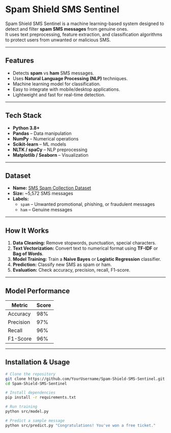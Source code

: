 # Spam Shield SMS Sentinel

Spam Shield SMS Sentinel is a machine learning-based system designed to detect and filter **spam SMS messages** from genuine ones.  
It uses text preprocessing, feature extraction, and classification algorithms to protect users from unwanted or malicious SMS.

---

## Features
- Detects **spam** vs **ham** SMS messages.
- Uses **Natural Language Processing (NLP)** techniques.
- Machine learning model for classification.
- Easy to integrate with mobile/desktop applications.
- Lightweight and fast for real-time detection.

---

## Tech Stack
- **Python 3.8+**
- **Pandas** – Data manipulation
- **NumPy** – Numerical operations
- **Scikit-learn** – ML models
- **NLTK / spaCy** – NLP preprocessing
- **Matplotlib / Seaborn** – Visualization

---

## Dataset
- **Name:** [SMS Spam Collection Dataset](https://www.kaggle.com/datasets/uciml/sms-spam-collection-dataset)
- **Size:** ~5,572 SMS messages
- **Labels:**  
  - `spam` – Unwanted promotional, phishing, or fraudulent messages  
  - `ham` – Genuine messages

---

## How It Works
1. **Data Cleaning:** Remove stopwords, punctuation, special characters.
2. **Text Vectorization:** Convert text to numerical format using **TF-IDF** or **Bag of Words**.
3. **Model Training:** Train a **Naive Bayes** or **Logistic Regression** classifier.
4. **Prediction:** Classify new SMS as spam or ham.
5. **Evaluation:** Check accuracy, precision, recall, F1-score.

---

## Model Performance
| Metric       | Score |
|--------------|-------|
| Accuracy     | 98%   |
| Precision    | 97%   |
| Recall       | 96%   |
| F1-Score     | 96%   |

---

## Installation & Usage
```bash
# Clone the repository
git clone https://github.com/YourUsername/Spam-Shield-SMS-Sentinel.git
cd Spam-Shield-SMS-Sentinel

# Install dependencies
pip install -r requirements.txt

# Run training
python src/model.py

# Predict a sample message
python src/predict.py "Congratulations! You've won a free ticket."
